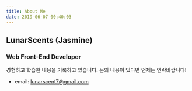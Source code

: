 ```yaml
---
title: About Me
date: 2019-06-07 00:40:03
---
```


## LunarScents (Jasmine)

### Web Front-End Developer

경험하고 학습한 내용을 기록하고 있습니다.
문의 내용이 있다면 언제든 연락바랍니다!

- email: lunarscent7@gmail.com

<!--
### Tech Stack

[Operating System] MacOS, Windows
[Editor / IDE] IntelliJ, Eclipse, Atom, SublimeText, VSCode
[Version Control System] Git, SVN
[Language] HTML, CSS, JavaScript, Node.js(Server-side javascript), TypeScript
[Templating] Handlebars, Mustache, Markdown
[CSS Pre-Processor] SASS/SCSS
[CSS Frameworks] Bootstrap
[JS Library] Backbone.js, React
[JS Modules] Jquery, Underscore.js, Require.js
[JS preprocessors(transpilers)] Babel
[Package Manager] NPM, Yarn
[Build System] Gulp, Webpack, Browserify
[Collaboration Tool] Jira, Confluence, Slack, Trello, Sourcetree, Mattermost
 -->
